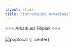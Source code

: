 ```yaml
---
layout: slide
title: "Introducing Arkadiusz"
---
```


⭐⭐⭐ Arkadiusz Filipiak ⭐⭐⭐

![poptocat](https://octodex.github.com/images/poptocat.png)
{: .center}
